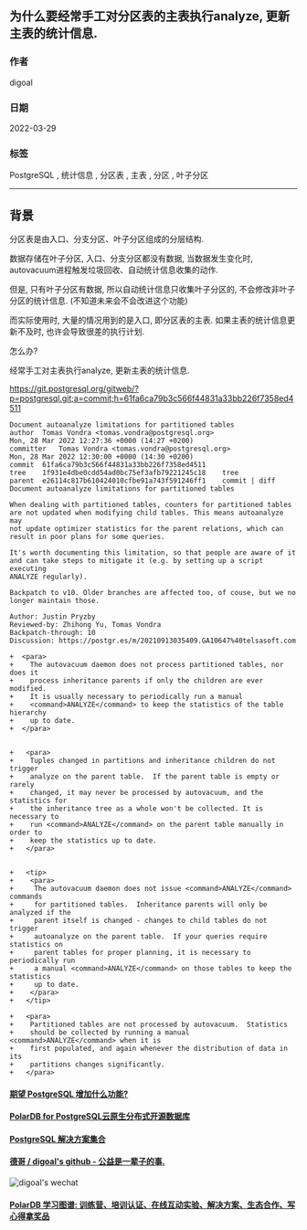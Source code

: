 ## 为什么要经常手工对分区表的主表执行analyze, 更新主表的统计信息.     
                  
### 作者                          
digoal                          
                          
### 日期                          
2022-03-29                         
                          
### 标签                          
PostgreSQL , 统计信息 , 分区表 , 主表 , 分区 , 叶子分区    
                          
----                          
                          
## 背景    
分区表是由入口、分支分区、叶子分区组成的分层结构.  
  
数据存储在叶子分区, 入口、分支分区都没有数据, 当数据发生变化时, autovacuum进程触发垃圾回收、自动统计信息收集的动作.   
  
但是, 只有叶子分区有数据, 所以自动统计信息只收集叶子分区的, 不会修改非叶子分区的统计信息.  (不知道未来会不会改进这个功能)  
  
而实际使用时, 大量的情况用到的是入口, 即分区表的主表.  如果主表的统计信息更新不及时, 也许会导致很差的执行计划.     
  
怎么办?  
  
经常手工对主表执行analyze, 更新主表的统计信息.    
  
https://git.postgresql.org/gitweb/?p=postgresql.git;a=commit;h=61fa6ca79b3c566f44831a33bb226f7358ed4511  
  
```  
Document autoanalyze limitations for partitioned tables  
author	Tomas Vondra <tomas.vondra@postgresql.org>	  
Mon, 28 Mar 2022 12:27:36 +0000 (14:27 +0200)  
committer	Tomas Vondra <tomas.vondra@postgresql.org>	  
Mon, 28 Mar 2022 12:30:00 +0000 (14:30 +0200)  
commit	61fa6ca79b3c566f44831a33bb226f7358ed4511  
tree	1f931e4dbe0cdd54ad0bc75ef3afb79221245c18	tree  
parent	e26114c817b610424010cfbe91a743f591246ff1	commit | diff  
Document autoanalyze limitations for partitioned tables  
  
When dealing with partitioned tables, counters for partitioned tables  
are not updated when modifying child tables. This means autoanalyze may  
not update optimizer statistics for the parent relations, which can  
result in poor plans for some queries.  
  
It's worth documenting this limitation, so that people are aware of it  
and can take steps to mitigate it (e.g. by setting up a script executing  
ANALYZE regularly).  
  
Backpatch to v10. Older branches are affected too, of couse, but we no  
longer maintain those.  
  
Author: Justin Pryzby  
Reviewed-by: Zhihong Yu, Tomas Vondra  
Backpatch-through: 10  
Discussion: https://postgr.es/m/20210913035409.GA10647%40telsasoft.com  
```  
  
```  
+  <para>  
+    The autovacuum daemon does not process partitioned tables, nor does it  
+    process inheritance parents if only the children are ever modified.  
+    It is usually necessary to periodically run a manual  
+    <command>ANALYZE</command> to keep the statistics of the table hierarchy  
+    up to date.  
+  </para>  
  
   
+   <para>  
+    Tuples changed in partitions and inheritance children do not trigger  
+    analyze on the parent table.  If the parent table is empty or rarely  
+    changed, it may never be processed by autovacuum, and the statistics for  
+    the inheritance tree as a whole won't be collected. It is necessary to  
+    run <command>ANALYZE</command> on the parent table manually in order to  
+    keep the statistics up to date.  
+   </para>  
  
  
+   <tip>  
+    <para>  
+     The autovacuum daemon does not issue <command>ANALYZE</command> commands  
+     for partitioned tables.  Inheritance parents will only be analyzed if the  
+     parent itself is changed - changes to child tables do not trigger  
+     autoanalyze on the parent table.  If your queries require statistics on  
+     parent tables for proper planning, it is necessary to periodically run  
+     a manual <command>ANALYZE</command> on those tables to keep the statistics  
+     up to date.  
+    </para>  
+   </tip>  
  
+   <para>  
+    Partitioned tables are not processed by autovacuum.  Statistics  
+    should be collected by running a manual <command>ANALYZE</command> when it is  
+    first populated, and again whenever the distribution of data in its  
+    partitions changes significantly.  
+   </para>  
```  
    
  
#### [期望 PostgreSQL 增加什么功能?](https://github.com/digoal/blog/issues/76 "269ac3d1c492e938c0191101c7238216")
  
  
#### [PolarDB for PostgreSQL云原生分布式开源数据库](https://github.com/ApsaraDB/PolarDB-for-PostgreSQL "57258f76c37864c6e6d23383d05714ea")
  
  
#### [PostgreSQL 解决方案集合](https://yq.aliyun.com/topic/118 "40cff096e9ed7122c512b35d8561d9c8")
  
  
#### [德哥 / digoal's github - 公益是一辈子的事.](https://github.com/digoal/blog/blob/master/README.md "22709685feb7cab07d30f30387f0a9ae")
  
  
![digoal's wechat](../pic/digoal_weixin.jpg "f7ad92eeba24523fd47a6e1a0e691b59")
  
  
#### [PolarDB 学习图谱: 训练营、培训认证、在线互动实验、解决方案、生态合作、写心得拿奖品](https://www.aliyun.com/database/openpolardb/activity "8642f60e04ed0c814bf9cb9677976bd4")
  
